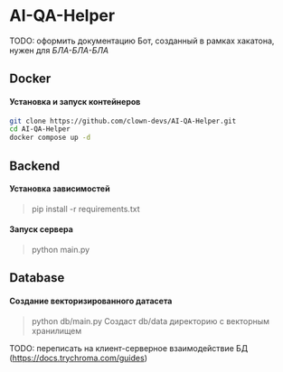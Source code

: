 # AI-QA-Helper
TODO: оформить документацию
Бот, созданный в рамках хакатона, нужен для *БЛА-БЛА-БЛА*

## Docker

#### Установка и запуск контейнеров
```bash
git clone https://github.com/clown-devs/AI-QA-Helper.git
cd AI-QA-Helper
docker compose up -d
```

## Backend

#### Установка зависимостей
> pip install -r requirements.txt

#### Запуск сервера
> python main.py

## Database

#### Создание векторизированного датасета
> python db/main.py
Создаст db/data директорию с векторным хранилищем

TODO: переписать на клиент-серверное взаимодействие БД (https://docs.trychroma.com/guides)